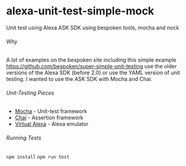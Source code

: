 # alexa-unit-test-simple-mock
Unit test using Alexa ASK SDK using bespoken tools, mocha and nock

###### Why
A lot of examples on the bespoken site including this simple example https://github.com/bespoken/super-simple-unit-testing use the older versions of the Alexa SDK (before 2.0) or use the YAML version of unit testing. I wanted to use the ASK SDK with Mocha and Chai. 


###### Unit-Testing Pieces
* [Mocha](https://mochajs.org/) - Unit-test framework
* [Chai](http://chaijs.com/) - Assertion framework
* [Virtual Alexa](https://github.com/bespoken/virtual-alexa) - Alexa emulator


###### Running Tests
`npm install`
`npm run test`


